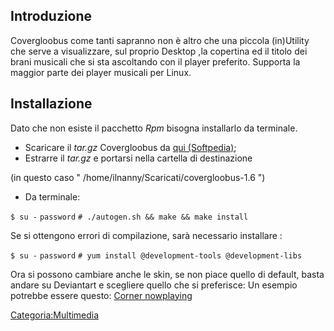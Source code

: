 Introduzione
------------

Covergloobus come tanti sapranno non è altro che una piccola (in)Utility che serve a visualizzare, sul proprio Desktop ,la copertina ed il titolo dei brani musicali che si sta ascoltando con il player preferito.
Supporta la maggior parte dei player musicali per Linux.

Installazione
-------------

Dato che non esiste il pacchetto *Rpm* bisogna installarlo da terminale.

-   Scaricare il *tar.gz* Covergloobus da [qui (Softpedia)](http://linux.softpedia.com/progDownload/CoverGloobus-Download-47938.html);
-   Estrarre il *tar.gz* e portarsi nella cartella di destinazione

(in questo caso " /home/ilnanny/Scaricati/covergloobus-1.6 ")

-   Da terminale:

`$ su -`
`password`
`# ./autogen.sh && make && make install  `

Se si ottengono errori di compilazione, sarà necessario installare :

`$ su -`
`password`
`# yum install @development-tools @development-libs  `

Ora si possono cambiare anche le skin, se non piace quello di default, basta andare su Deviantart e scegliere quello che si preferisce: Un esempio potrebbe essere questo: [Corner nowplaying](http://naf1971.deviantart.com/art/Corner-nowplaying-217140274)

<Categoria:Multimedia>
